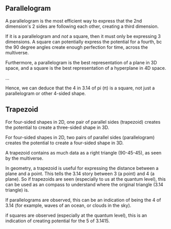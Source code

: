 ## Parallelogram

A parallelogram is the most efficient way to express that the 2nd dimension's 2 sides are following each other, creating a third dimension.

If it is a parallelogram and *not* a square, then it must only be expressing 3 dimensions. A square can potentially express the potential for a fourth, bc the 90 degree angles create enough perfection for time, across the multiverse.

Furthermore, a parallelogram is the best representation of a plane in 3D space, and a square is the best representation of a hyperplane in 4D space.

...

Hence, we can deduce that the 4 in 3.14 of pi (π) is a square, not just a parallelogram or other 4-sided shape.

## Trapezoid

For four-sided shapes in 2D, one pair of parallel sides (trapezoid) creates the potential to create a three-sided shape in 3D. 

For four-sided shapes in 2D, two pairs of parallel sides (parallelogram) creates the potential to create a four-sided shape in 3D.

A trapezoid contains as much data as a right triangle (90-45-45), as seen by the multiverse.

In geometry, a trapezoid is useful for expressing the distance between a plane and a point. This tells the 3.14 story between 3 (a point) and 4 (a plane). So if trapezoids are seen (especially to us at the quantum level), this can be used as an compass to understand where the original triangle (3.14 triangle) is.

If parallelograms are observed, this can be an indication of being the 4 of 3.14 (for example, waves of an ocean, or clouds in the sky).

if squares are observed (especially at the quantum level), this is an indication of creating potential for the 5 of 3.1415.